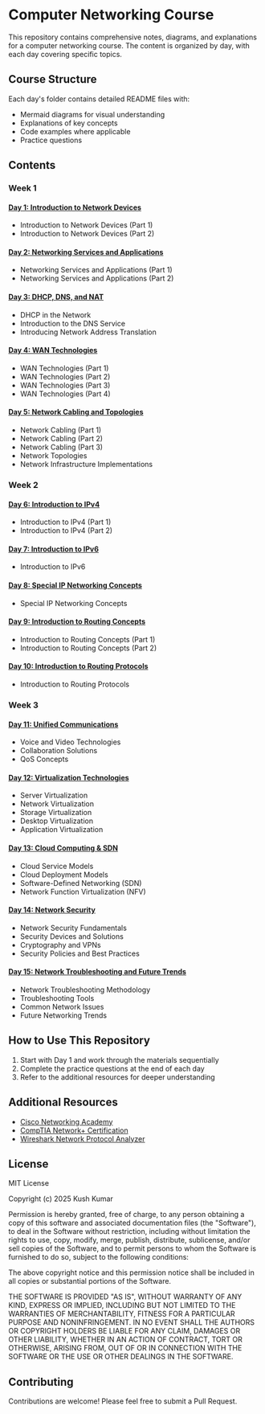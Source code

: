 # Computer Networking Course

This repository contains comprehensive notes, diagrams, and explanations for a computer networking course. The content is organized by day, with each day covering specific topics.

## Course Structure

Each day's folder contains detailed README files with:
- Mermaid diagrams for visual understanding
- Explanations of key concepts
- Code examples where applicable
- Practice questions

## Contents

### Week 1

#### [Day 1: Introduction to Network Devices](/day_001/README.md)
- Introduction to Network Devices (Part 1)
- Introduction to Network Devices (Part 2)

#### [Day 2: Networking Services and Applications](/day_002/README.md)
- Networking Services and Applications (Part 1)
- Networking Services and Applications (Part 2)

#### [Day 3: DHCP, DNS, and NAT](/day_003/README.md)
- DHCP in the Network
- Introduction to the DNS Service
- Introducing Network Address Translation

#### [Day 4: WAN Technologies](/day_004/README.md)
- WAN Technologies (Part 1)
- WAN Technologies (Part 2)
- WAN Technologies (Part 3)
- WAN Technologies (Part 4)

#### [Day 5: Network Cabling and Topologies](/day_005/README.md)
- Network Cabling (Part 1)
- Network Cabling (Part 2)
- Network Cabling (Part 3)
- Network Topologies
- Network Infrastructure Implementations

### Week 2

#### [Day 6: Introduction to IPv4](/day_006/README.md)
- Introduction to IPv4 (Part 1)
- Introduction to IPv4 (Part 2)

#### [Day 7: Introduction to IPv6](/day_007/README.md)
- Introduction to IPv6

#### [Day 8: Special IP Networking Concepts](/day_008/README.md)
- Special IP Networking Concepts

#### [Day 9: Introduction to Routing Concepts](/day_009/README.md)
- Introduction to Routing Concepts (Part 1)
- Introduction to Routing Concepts (Part 2)

#### [Day 10: Introduction to Routing Protocols](/day_010/README.md)
- Introduction to Routing Protocols

### Week 3

#### [Day 11: Unified Communications](/day_011/README.md)
- Voice and Video Technologies
- Collaboration Solutions
- QoS Concepts

#### [Day 12: Virtualization Technologies](/day_012/README.md)
- Server Virtualization
- Network Virtualization
- Storage Virtualization
- Desktop Virtualization
- Application Virtualization

#### [Day 13: Cloud Computing & SDN](/day_013/README.md)
- Cloud Service Models
- Cloud Deployment Models
- Software-Defined Networking (SDN)
- Network Function Virtualization (NFV)

#### [Day 14: Network Security](/day_014/README.md)
- Network Security Fundamentals
- Security Devices and Solutions
- Cryptography and VPNs
- Security Policies and Best Practices

#### [Day 15: Network Troubleshooting and Future Trends](/day_015/README.md)
- Network Troubleshooting Methodology
- Troubleshooting Tools
- Common Network Issues
- Future Networking Trends

## How to Use This Repository

1. Start with Day 1 and work through the materials sequentially
2. Complete the practice questions at the end of each day
3. Refer to the additional resources for deeper understanding

## Additional Resources

- [Cisco Networking Academy](https://www.netacad.com/)
- [CompTIA Network+ Certification](https://www.comptia.org/certifications/network)
- [Wireshark Network Protocol Analyzer](https://www.wireshark.org/)

## License

MIT License

Copyright (c) 2025 Kush Kumar

Permission is hereby granted, free of charge, to any person obtaining a copy
of this software and associated documentation files (the "Software"), to deal
in the Software without restriction, including without limitation the rights
to use, copy, modify, merge, publish, distribute, sublicense, and/or sell
copies of the Software, and to permit persons to whom the Software is
furnished to do so, subject to the following conditions:

The above copyright notice and this permission notice shall be included in all
copies or substantial portions of the Software.

THE SOFTWARE IS PROVIDED "AS IS", WITHOUT WARRANTY OF ANY KIND, EXPRESS OR
IMPLIED, INCLUDING BUT NOT LIMITED TO THE WARRANTIES OF MERCHANTABILITY,
FITNESS FOR A PARTICULAR PURPOSE AND NONINFRINGEMENT. IN NO EVENT SHALL THE
AUTHORS OR COPYRIGHT HOLDERS BE LIABLE FOR ANY CLAIM, DAMAGES OR OTHER
LIABILITY, WHETHER IN AN ACTION OF CONTRACT, TORT OR OTHERWISE, ARISING FROM,
OUT OF OR IN CONNECTION WITH THE SOFTWARE OR THE USE OR OTHER DEALINGS IN THE
SOFTWARE.

## Contributing

Contributions are welcome! Please feel free to submit a Pull Request.
